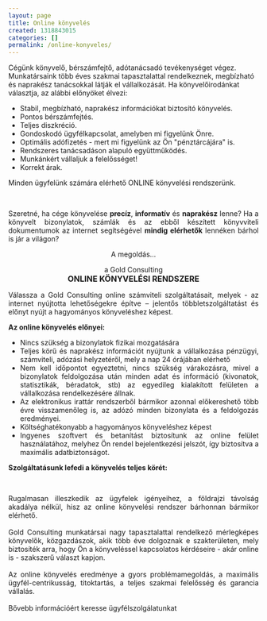 ```yaml
---
layout: page
title: Online könyvelés
created: 1318843015
categories: []
permalink: /online-konyveles/
---
```

<p>Cégünk könyvelő, bérszámfejtő, adótanácsadó tevékenységet végez. Munkatársaink több éves szakmai tapasztalattal rendelkeznek, megbízható és naprakész tanácsokkal látják el vállalkozását. Ha könyvelőirodánkat választja, az alábbi előnyöket élvezi:<span style="text-decoration: underline;"></span><span style="text-decoration: underline;"></span></p><ul><li>Stabil, megbízható, naprakész információkat biztosító könyvelés.<span style="text-decoration: underline;"></span><span style="text-decoration: underline;"></span></li><li>Pontos bérszámfejtés.<span style="text-decoration: underline;"></span><span style="text-decoration: underline;"></span></li><li>Teljes diszkréció.<span style="text-decoration: underline;"></span><span style="text-decoration: underline;"></span></li><li>Gondoskodó ügyfélkapcsolat, amelyben mi figyelünk Önre.<span style="text-decoration: underline;"></span><span style="text-decoration: underline;"></span></li><li>Optimális adófizetés - mert mi figyelünk az Ön "pénztárcájára" is.<span style="text-decoration: underline;"></span><span style="text-decoration: underline;"></span></li><li>Rendszeres tanácsadáson alapuló együttműködés.<span style="text-decoration: underline;"></span><span style="text-decoration: underline;"></span></li><li>Munkánkért vállaljuk a felelősséget!<span style="text-decoration: underline;"></span><span style="text-decoration: underline;"></span></li><li>Korrekt árak.<span style="text-decoration: underline;"></span><span style="text-decoration: underline;"></span></li></ul><p>Minden ügyfelünk számára elérhető ONLINE könyvelési rendszerünk.</p><p style="text-align: justify;">&nbsp;</p><p style="text-align: justify;">Szeretné, ha cége könyvelése <strong>precíz</strong>, <strong>informatív</strong> és <strong>naprakész</strong> lenne? Ha a könyvelt bizonylatok, számlák és az ebből készített könyvviteli dokumentumok az internet segítségével <strong>mindig elérhetők</strong> lennéken bárhol is jár a világon?</p><p style="text-align: center;">A megoldás...</p><p style="text-align: center;"></p><p style="text-align: center;">a Gold Consulting<br><strong><span style="font-size: medium;">ONLINE KÖNYVELÉSI RENDSZERE</span></strong></p><p style="text-align: justify;">Válassza a Gold Consulting online számviteli szolgáltatásait, melyek - az internet nyújtotta lehetőségekre építve – jelentős többletszolgáltatást és előnyt nyújt a hagyományos könyveléshez képest.</p><p><strong>Az online könyvelés előnyei:</strong></p><ul><li style="text-align: justify;">Nincs szükség a bizonylatok fizikai mozgatására</li><li style="text-align: justify;">Teljes körű és naprakész információt nyújtunk a vállalkozása pénzügyi, számviteli, adózási helyzetéről, mely a nap 24 órájában elérhető</li><li style="text-align: justify;">Nem kell időpontot egyeztetni, nincs szükség várakozásra, mivel a bizonylatok feldolgozása után minden adat és információ (kivonatok, statisztikák, béradatok, stb) az egyedileg kialakított felületen a vállalkozása rendelkezésére állnak.</li><li style="text-align: justify;">Az elektronikus irattár rendszerből bármikor azonnal előkereshető több évre visszamenőleg is, az adózó minden bizonylata és a feldolgozás eredményei.</li><li style="text-align: justify;">Költséghatékonyabb a hagyományos könyveléshez képest</li><li style="text-align: justify;">Ingyenes szoftvert és betanítást biztosítunk az online felület használatához, melyhez Ön rendel bejelentkezési jelszót, így biztosítva a maximális adatbiztonságot.</li></ul><p><strong>Szolgáltatásunk lefedi a könyvelés teljes körét:</strong></p><p><strong><br></strong></p><p style="text-align: justify;">Rugalmasan illeszkedik az ügyfelek igényeihez, a földrajzi távolság akadálya nélkül, hisz az online könyvelési rendszer bárhonnan bármikor elérhető.<br><br> Gold Consulting munkatársai nagy tapasztalattal rendelkező mérlegképes könyvelők, közgazdászok, akik több éve dolgoznak e szakterületen, mely biztosíték arra, hogy Ön a könyveléssel kapcsolatos kérdéseire - akár online is - szakszerű választ kapjon.<br><br> Az online könyvelés eredménye a gyors problémamegoldás, a maximális ügyfél-centrikusság, titoktartás, a teljes szakmai felelősség és garancia vállalás.<br><br> Bővebb információért keresse ügyfélszolgálatunkat
